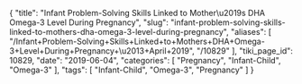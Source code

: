 {
    "title": "Infant Problem-Solving Skills Linked to Mother\u2019s DHA Omega-3 Level During Pregnancy",
    "slug": "infant-problem-solving-skills-linked-to-mothers-dha-omega-3-level-during-pregnancy",
    "aliases": [
        "/Infant+Problem-Solving+Skills+Linked+to+Mothers+DHA+Omega-3+Level+During+Pregnancy+\u2013+April+2019",
        "/10829"
    ],
    "tiki_page_id": 10829,
    "date": "2019-06-04",
    "categories": [
        "Pregnancy",
        "Infant-Child",
        "Omega-3"
    ],
    "tags": [
        "Infant-Child",
        "Omega-3",
        "Pregnancy"
    ]
}